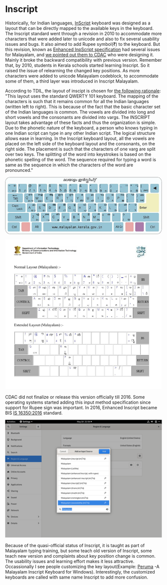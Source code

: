 # Inscript

Historically, for Indian languages, [InScript](https://en.wikipedia.org/wiki/InScript_keyboard) keyboard was designed as a layout that can be directly mapped to the available keys in the keyboard. The Inscript standard went through a revision in 2010 to accommodate more characters that were added later to unicode and also to fix several usability issues and bugs. It also aimed to add Rupee symbol\(₹\) to the keyboard. But this revision, known as [Enhanced InpScript specification](http://malayalam.kerala.gov.in/images/8/80/Qwerty_enhancedinscriptkeyboardlayout.pdf) had several issues for Malayalam, and [we pointed out them to CDAC](https://wiki.smc.org.in/CDAC-Inscript-Critique) who were designing it. Mainly it broke the backward compatibility with previous version. Remember that, by 2010, students in Kerala schools started learning Inscript. So it raised the issue of relearning the changed key positions. As more characters were added to unicode Malayalam codeblock, to accommodate some of them, a third layer was introduced in Inscript Malayalam.

According to TDIL, the layout of inscipt is chosen for [the following rationale](http://www.tdil-dc.in/index.php?option=com_vertical&parentid=12&lang=en): "This layout uses the standard QWERTY 101 keyboard. The mapping of the characters is such that it remains common for all the Indian languages \(written left to right\). This is because of the fact that the basic character set of the Indian languages is common. The vowels are divided into long and short vowels and the consonants are divided into vargs. The INSCRIPT layout takes advantage of these facts and thus the organization is simple. Due to the phonetic nature of the keyboard, a person who knows typing in one Indian script can type in any other Indian script. The logical structure allows ease in learning. In the Inscript keyboard layout, all the vowels are placed on the left side of the keyboard layout and the consonants, on the right side. The placement is such that the characters of one varg are split over two keys. The splitting of the word into keystrokes is based on the phonetic spelling of the word. The sequence required for typing a word is same as the sequence in which the characters of the word are pronounced."

![ Malayalam Inscript old version layout](../../.gitbook/assets/image%20%281%29.png)

![ Malayalam Inscript enhanced layout with 3 layers](../../.gitbook/assets/image%20%2810%29.png)

CDAC did not finalize or release this version officially till 2016. Some operating systems started adding this input method specification since support for Rupee sign was important. In 2016, Enhanced Inscript became BIS [IS 16350:2016](https://www.services.bis.gov.in:8071/php/BIS_2.0/bisconnect/standard_review/Standard_review/Isdetails?ID=MjIxOTY%3D) standard.

![ Input method selection screen in Ubuntu.](../../.gitbook/assets/image%20%283%29.png)

Because of the quasi-official status of Inscript, it is taught as part of Malayalam typing training, but some teach old version of Inscript, some teach new version and complaints about key position change is common. The usability issues and learning effort makes it less attractive. Occassionally I see people customizing the key layout\(Example: [Peruma](https://sourceforge.net/projects/peruma/) -A Malayalam Inscript Keyboard for Windows\). Interestingly, the customized keyboards are called with same name Inscript to add more confusion.

